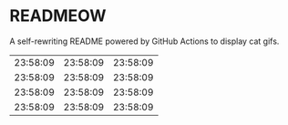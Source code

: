 # READMEOW

A self-rewriting README powered by GitHub Actions to display cat gifs.

<table>
<tr>
	<td>23:58:09</td><td>23:58:09</td><td>23:58:09</td>
</tr>
<tr>
	<td>23:58:09</td><td>23:58:09</td><td>23:58:09</td>
</tr>
<tr>
	<td>23:58:09</td><td>23:58:09</td><td>23:58:09</td>
</tr>
<tr>
	<td>23:58:09</td><td>23:58:09</td><td>23:58:09</td>
</tr>
</table>